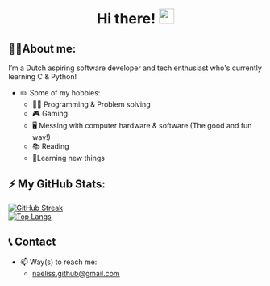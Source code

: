 <h1>
  <div align = "center">
    Hi there! <img src="https://media.giphy.com/media/hvRJCLFzcasrR4ia7z/giphy.gif" width="30px"/>
  </div>
</h1>

## 🙋‍♂️About me:
I’m a Dutch aspiring software developer and tech enthusiast who's currently learning C & Python!
- ✏️ Some of my hobbies:
  - 👨‍💻 Programming & Problem solving
  - 🎮 Gaming
  - 🖥️ Messing with computer hardware & software (The good and fun way!)
  - 📚 Reading
  - 📑Learning new things
## ⚡ My GitHub Stats:
[![GitHub Streak](http://github-readme-streak-stats.herokuapp.com?user=naeliss&theme=transparent&hide_border=true)](https://git.io/streak-stats) <br>
[![Top Langs](https://github-readme-stats.vercel.app/api/top-langs/?username=naeliss&layout=compact&theme=vision-friendly-dark)](https://github.com/anuraghazra/github-readme-stats)

## 📞 Contact
- 📫 Way(s) to reach me:
  - naeliss.github@gmail.com

